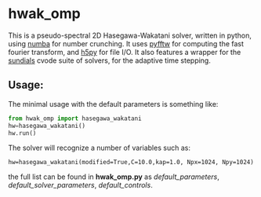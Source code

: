 # hwak_omp

This is a pseudo-spectral 2D Hasegawa-Wakatani solver, written in python, using [numba](https://github.com/numba/numba) for number crunching. It uses [pyfftw](https://github.com/pyFFTW/pyFFTW) for computing the fast fourier transform, and [h5py](https://github.com/h5py/h5py) for file I/O. It also features a wrapper for the [sundials](https://github.com/LLNL/sundials) cvode suite of solvers, for the adaptive time stepping. 
## Usage:
The minimal usage with the default parameters is something like:
```python
from hwak_omp import hasegawa_wakatani
hw=hasegawa_wakatani()
hw.run()
```
The solver will recognize a number of variables such as:
```pyhton
hw=hasegawa_wakatani(modified=True,C=10.0,kap=1.0, Npx=1024, Npy=1024)
 ```
the full list can be found in **hwak_omp.py** as *default_parameters*, *default_solver_parameters*, *default_controls*.
